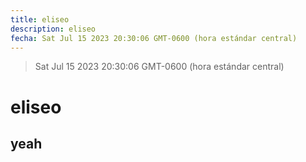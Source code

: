 ```yaml
---
title: eliseo
description: eliseo
fecha: Sat Jul 15 2023 20:30:06 GMT-0600 (hora estándar central)
---
```

> Sat Jul 15 2023 20:30:06 GMT-0600 (hora estándar central)
# eliseo 
## yeah
  